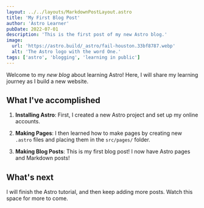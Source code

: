 ```yaml
---
layout: ../../layouts/MarkdownPostLayout.astro
title: 'My First Blog Post'
author: 'Astro Learner'
pubDate: 2022-07-01
description: 'This is the first post of my new Astro blog.'
image:
  url: 'https://astro.build/_astro/fail-houston.33bf8787.webp'
  alt: 'The Astro logo with the word One.'
tags: ['astro', 'blogging', 'learning in public']
---
```


Welcome to my _new blog_ about learning Astro! Here, I will share my learning journey as I build a new website.

## What I've accomplished

1. **Installing Astro**: First, I created a new Astro project and set up my online accounts.

2. **Making Pages**: I then learned how to make pages by creating new `.astro` files and placing them in the `src/pages/` folder.

3. **Making Blog Posts**: This is my first blog post! I now have Astro pages and Markdown posts!

## What's next

I will finish the Astro tutorial, and then keep adding more posts. Watch this space for more to come.
